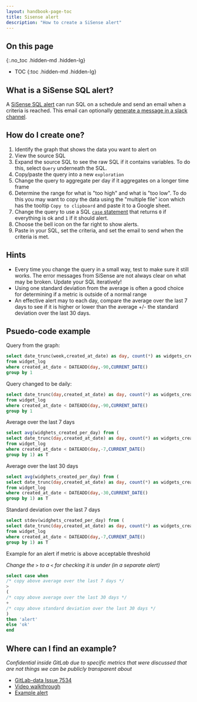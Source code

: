 ```yaml
---
layout: handbook-page-toc
title: Sisense alert
description: "How to create a SiSense alert"
---
```


## On this page
{:.no_toc .hidden-md .hidden-lg}

- TOC
{:toc .hidden-md .hidden-lg}

## What is a SiSense SQL alert?

A [SiSense SQL alert](https://dtdocs.sisense.com/article/sql-alerts#CreateAlert) can run SQL on a schedule and send an email when a criteria is reached.  This email can optionally [generate a message in a slack channel](https://slack.com/slack-tips/send-email-to-slack).

## How do I create one?

1. Identify the graph that shows the data you want to alert on
1. View the source SQL
1. Expand the source SQL to see the raw SQL if it contains variables.  To do this, select `Query` underneath the SQL.
1. Copy/paste the query into a new `exploration`
1. Change the query to aggregate per day if it aggregates on a longer time frame
1. Determine the range for what is "too high" and what is "too low".  To do this you may want to copy the data using the "multiple file" icon which has the tooltip `Copy to clipboard` and paste it to a Google sheet.
1. Change the query to use a SQL [`case` statement](https://www.postgresqltutorial.com/postgresql-case/) that returns `0` if everything is ok and `1` if it should alert.
1. Choose the bell icon on the far right to show alerts.
1. Paste in your SQL, set the criteria, and set the email to send when the criteria is met.

## Hints

* Every time you change the query in a small way, test to make sure it still works.  The error messages from SiSense are not always clear on what may be broken. Update your SQL iteratively!
* Using one standard deviation from the average is often a good choice for determining if a metric is outside of a normal range
* An effective alert may to each day, compare the average over the last 7 days to see if it is higher or lower than the average +/- the standard deviation over the last 30 days.


## Psuedo-code example

Query from the graph:
```SQL
select date_trunc(week,created_at_date) as day, count(*) as widgets_created_per_day
from widget_log
where created_at_date < DATEADD(day,-90,CURRENT_DATE()
group by 1
```

Query changed to be daily:

```SQL
select date_trunc(day,created_at_date) as day, count(*) as widgets_created_per_day
from widget_log
where created_at_date < DATEADD(day,-90,CURRENT_DATE()
group by 1
```

Average over the last 7 days
```SQL
select avg(widghets_created_per_day) from (
select date_trunc(day,created_at_date) as day, count(*) as widgets_created_per_day
from widget_log
where created_at_date < DATEADD(day,-7,CURRENT_DATE()
group by 1) as T
```

Average over the last 30 days
```SQL
select avg(widghets_created_per_day) from (
select date_trunc(day,created_at_date) as day, count(*) as widgets_created_per_day
from widget_log
where created_at_date < DATEADD(day,-30,CURRENT_DATE()
group by 1) as T
```

Standard deviation over the last 7 days
```SQL
select stdev(widghets_created_per_day) from (
select date_trunc(day,created_at_date) as day, count(*) as widgets_created_per_day
from widget_log
where created_at_date < DATEADD(day,-7,CURRENT_DATE()
group by 1) as T
```

Example for an alert if metric is above acceptable threshold

_Change the `>` to a `<` for checking it is under (in a separate alert)_

```SQL
select case when 
/* copy above average over the last 7 days */
> 
(
/* copy above average over the last 30 days */
+
/* copy above standard deviation over the last 30 days */
)
then 'alert'
else 'ok'
end
```

## Where can I find an example?

_Confidential inside GitLab due to specific metrics that were discussed that are not things we can be publicly transparent about_

* [GitLab-data Issue 7534](https://gitlab.com/gitlab-data/analytics/-/issues/7534)
* [Video walkthrough](https://youtu.be/lb2iH-dqEe4)
* [Example alert]( https://app.periscopedata.com/app/gitlab/alert/Create-Stage-Adoption-Rate-Alert/5a437245067f4698bee4d2010fdac649/edit)

